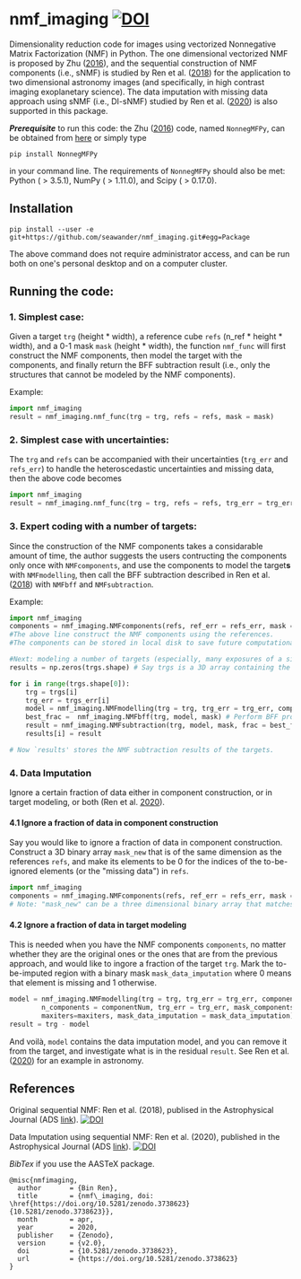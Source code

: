 # nmf_imaging [![DOI](https://zenodo.org/badge/95447087.svg)](https://zenodo.org/badge/latestdoi/95447087)


Dimensionality reduction code for images using vectorized Nonnegative Matrix Factorization (NMF) in Python. The one dimensional vectorized NMF is proposed by Zhu ([2016](http://adsabs.harvard.edu/abs/2016arXiv161206037Z)), and the sequential construction of NMF components (i.e., sNMF) is studied by Ren et al. ([2018](http://adsabs.harvard.edu/abs/2018ApJ...852..104R)) for the application to two dimensional astronomy images (and specifically, in high contrast imaging exoplanetary science). The data imputation with missing data approach using sNMF (i.e., DI-sNMF) studied by Ren et al. ([2020](https://ui.adsabs.harvard.edu/abs/2020arXiv200100563R/abstract)) is also supported in this package.

***Prerequisite*** to run this code: the Zhu ([2016](http://adsabs.harvard.edu/abs/2016arXiv161206037Z)) code, named ```NonnegMFPy```, can be obtained from [here](https://github.com/guangtunbenzhu/NonnegMFPy) or simply type 

```pip install NonnegMFPy``` 

in your command line. The requirements of ```NonnegMFPy``` should also be met: Python ( > 3.5.1), NumPy ( > 1.11.0), and Scipy ( > 0.17.0).

## Installation
```pip install --user -e git+https://github.com/seawander/nmf_imaging.git#egg=Package```

The above command does not require administrator access, and can be run both on one's personal desktop and on a computer cluster.

## Running the code:

### 1. Simplest case: 
Given a target ```trg``` (height * width), a reference cube ```refs``` (n_ref * height * width), and a 0-1 mask ```mask``` (height * width), the function ```nmf_func``` will first construct the NMF components, then model the target with the components, and finally return the BFF subtraction result (i.e., only the structures that cannot be modeled by the NMF components). 

Example:
```python
import nmf_imaging
result = nmf_imaging.nmf_func(trg = trg, refs = refs, mask = mask)
```

### 2. Simplest case with uncertainties: 
The ```trg``` and ```refs``` can be accompanied with their uncertainties (```trg_err``` and ```refs_err```) to handle the heteroscedastic uncertainties and missing data, then the above code becomes
```python
import nmf_imaging
result = nmf_imaging.nmf_func(trg = trg, refs = refs, trg_err = trg_err, refs_err = refs_err, mask = mask)
```


### 3. Expert coding with a number of targets:
Since the construction of the NMF components takes a considarable amount of time, the author suggests the users contructing the components only once with ```NMFcomponents```, and use the components to model the target**s** with ```NMFmodelling```, then call the BFF subtraction described in Ren et al. ([2018](http://adsabs.harvard.edu/abs/2018ApJ...852..104R)) with ```NMFbff``` and ```NMFsubtraction```.

Example:
```python
import nmf_imaging
components = nmf_imaging.NMFcomponents(refs, ref_err = refs_err, mask = mask, n_components = componentNum, maxiters = maxiters, oneByOne=oneByOne)
#The above line construct the NMF components using the references. 
#The components can be stored in local disk to save future computational cost.

#Next: modeling a number of targets (especially, many exposures of a single targets):
results = np.zeros(trgs.shape) # Say trgs is a 3D array containing the targets that need NMF modeling, then results store the NMF subtraction results.

for i in range(trgs.shape[0]):
    trg = trgs[i]
    trg_err = trgs_err[i]
    model = nmf_imaging.NMFmodelling(trg = trg, trg_err = trg_err, components = components, n_components = componentNum, trg_err = trg_err, mask_components=mask, maxiters=maxiters) # Model the target with the constructed components.
    best_frac =  nmf_imaging.NMFbff(trg, model, mask) # Perform BFF procedure to find out the best fraction to model the target.
    result = nmf_imaging.NMFsubtraction(trg, model, mask, frac = best_frac) # Subtract the best model from the target
    results[i] = result

# Now `results' stores the NMF subtraction results of the targets.
```
### 4. Data Imputation
Ignore a certain fraction of data either in component construction, or in target modeling, or both (Ren et al. [2020](https://ui.adsabs.harvard.edu/abs/2020arXiv200100563R/abstract)).
#### 4.1 Ignore a fraction of data in component construction
Say you would like to ignore a fraction of data in component construction. Construct a 3D binary array ```mask_new``` that is of the same dimension as the references ```refs```, and make its elements to be 0 for the indices of the to-be-ignored elements (or the "missing data") in ```refs```.
```python
import nmf_imaging
components = nmf_imaging.NMFcomponents(refs, ref_err = refs_err, mask = mask_new, n_components = componentNum, maxiters = maxiters, oneByOne=oneByOne)
# Note: "mask_new" can be a three dimensional binary array that matches the size of the refs. Put 0 there for the elements you would like to ignore.
```
#### 4.2 Ignore a fraction of data in target modeling
This is needed when you have the NMF components ```components```, no matter whether they are the original ones or the ones that are from the previous approach, and would like to ingore a fraction of the target ```trg```. Mark the to-be-imputed region with a binary mask ```mask_data_imputation``` where 0 means that element is missing and 1 otherwise.

```python
model = nmf_imaging.NMFmodelling(trg = trg, trg_err = trg_err, components = components, \
		n_components = componentNum, trg_err = trg_err, mask_components=mask, \	
		maxiters=maxiters, mask_data_imputation = mask_data_imputation)
result = trg - model
```

And voilà, ```model``` contains the data imputation model, and you can remove it from the target, and investigate what is in the residual ```result```. See Ren et al. ([2020](https://ui.adsabs.harvard.edu/abs/2020arXiv200100563R/abstract)) for an example in astronomy.
    
## References
Original sequential NMF: Ren et al. (2018), publised in the Astrophysical Journal (ADS [link](https://ui.adsabs.harvard.edu/abs/2018ApJ...852..104R/abstract)). [![DOI](https://img.shields.io/badge/DOI-10.3847/1538--4357/aaa1f2-blue)](https://doi.org/10.3847/1538-4357/aaa1f2)

Data Imputation using sequential NMF: Ren et al. (2020), published in the Astrophysical Journal (ADS [link](https://ui.adsabs.harvard.edu/abs/2020arXiv200100563R/abstract)). [![DOI](https://img.shields.io/badge/DOI-10.3847/1538--4357/ab7024-blue)](https://doi.org/10.3847/1538-4357/ab7024)




*BibTex* if you use the AASTeX package.
```
@misc{nmfimaging,
  author       = {Bin Ren},
  title        = {nmf\_imaging, doi: \href{https://doi.org/10.5281/zenodo.3738623}{10.5281/zenodo.3738623}},
  month        = apr,
  year         = 2020,
  publisher    = {Zenodo},
  version      = {v2.0},
  doi          = {10.5281/zenodo.3738623},
  url          = {https://doi.org/10.5281/zenodo.3738623}
}
```
